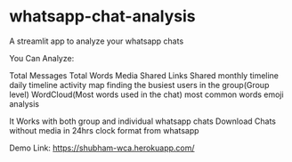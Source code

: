 # whatsapp-chat-analysis
A streamlit app to analyze your whatsapp chats

You Can Analyze:

Total Messages
Total Words
Media Shared
Links Shared
monthly timeline
daily timeline
activity map
finding the busiest users in the group(Group level)
WordCloud(Most words used in the chat)
most common words
emoji analysis

It Works with both group and individual whatsapp chats
Download Chats without media in 24hrs clock format from whatsapp


Demo Link: https://shubham-wca.herokuapp.com/

